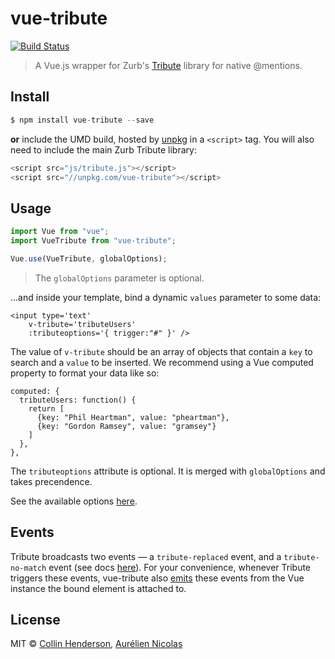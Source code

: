 # vue-tribute

[![Build Status](https://travis-ci.org/syropian/vue-tribute.svg?branch=master)](https://travis-ci.org/syropian/vue-tribute)

> A Vue.js wrapper for Zurb's [Tribute](https://github.com/zurb/tribute) library for native @mentions.

## Install

```js
$ npm install vue-tribute --save
```

**or** include the UMD build, hosted by [unpkg](https://unpkg.com) in a `<script>` tag. You will also need to include the main Zurb Tribute library:

```js
<script src="js/tribute.js"></script>
<script src="//unpkg.com/vue-tribute"></script>
```

## Usage

```js
import Vue from "vue";
import VueTribute from "vue-tribute";

Vue.use(VueTribute, globalOptions);
```

> The `globalOptions` parameter is optional.

...and inside your template, bind a dynamic `values` parameter to some data:

```
<input type='text'
    v-tribute='tributeUsers'
    :tributeoptions='{ trigger:"#" }' />
```

The value of `v-tribute` should be an array of objects that contain a `key` to search and a `value` to be inserted. We recommend using a Vue computed property to format your data like so:

```
computed: {
  tributeUsers: function() {
    return [
      {key: "Phil Heartman", value: "pheartman"},
      {key: "Gordon Ramsey", value: "gramsey"}
    ]
  },
},
```

The `tributeoptions` attribute is optional. It is merged with `globalOptions` and takes precendence.

See the available options [here](https://github.com/zurb/tribute#a-collection).

## Events

Tribute broadcasts two events — a `tribute-replaced` event, and a `tribute-no-match` event (see docs [here](https://github.com/zurb/tribute#replace-event)). For your convenience, whenever Tribute triggers these events, vue-tribute also [emits](http://vuejs.org/api/#vm-emit) these events from the Vue instance the bound element is attached to. 

## License

MIT © [Collin Henderson](https://github.com/syropian), [Aurélien Nicolas](https://github.com/deckardai)
